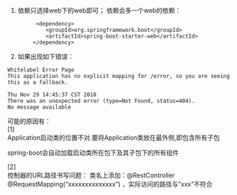 1. 依赖只选择web下的web即可；
依赖会多一个web的依赖：
```
         <dependency>
            <groupId>org.springframework.boot</groupId>
            <artifactId>spring-boot-starter-web</artifactId>
        </dependency>
```

2. 如果出现如下错误：

```
Whitelabel Error Page
This application has no explicit mapping for /error, so you are seeing this as a fallback.

Thu Nov 29 14:45:37 CST 2018
There was an unexpected error (type=Not Found, status=404).
No message available
```
可能的原因有：  
[1]  
Application启动类的位置不对.要将Application类放在最外侧,即包含所有子包

spring-boot会自动加载启动类所在包下及其子包下的所有组件    

[2]  
控制器的URL路径书写问题：
类名上添加：@RestController
@RequestMapping(“xxxxxxxxxxxxxx”) ，实际访问的路径与”xxx”不符合